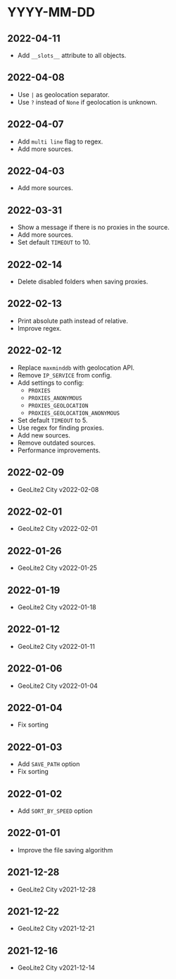 # YYYY-MM-DD

## 2022-04-11

- Add `__slots__` attribute to all objects.

## 2022-04-08

- Use `|` as geolocation separator.
- Use `?` instead of `None` if geolocation is unknown.

## 2022-04-07

- Add `multi line` flag to regex.
- Add more sources.

## 2022-04-03

- Add more sources.

## 2022-03-31

- Show a message if there is no proxies in the source.
- Add more sources.
- Set default `TIMEOUT` to 10.

## 2022-02-14

- Delete disabled folders when saving proxies.

## 2022-02-13

- Print absolute path instead of relative.
- Improve regex.

## 2022-02-12

- Replace `maxminddb` with geolocation API.
- Remove `IP_SERVICE` from config.
- Add settings to config:
  - `PROXIES`
  - `PROXIES_ANONYMOUS`
  - `PROXIES_GEOLOCATION`
  - `PROXIES_GEOLOCATION_ANONYMOUS`
- Set default `TIMEOUT` to 5.
- Use regex for finding proxies.
- Add new sources.
- Remove outdated sources.
- Performance improvements.

## 2022-02-09

- GeoLite2 City v2022-02-08

## 2022-02-01

- GeoLite2 City v2022-02-01

## 2022-01-26

- GeoLite2 City v2022-01-25

## 2022-01-19

- GeoLite2 City v2022-01-18

## 2022-01-12

- GeoLite2 City v2022-01-11

## 2022-01-06

- GeoLite2 City v2022-01-04

## 2022-01-04

- Fix sorting

## 2022-01-03

- Add `SAVE_PATH` option
- Fix sorting

## 2022-01-02

- Add `SORT_BY_SPEED` option

## 2022-01-01

- Improve the file saving algorithm

## 2021-12-28

- GeoLite2 City v2021-12-28

## 2021-12-22

- GeoLite2 City v2021-12-21

## 2021-12-16

- GeoLite2 City v2021-12-14
